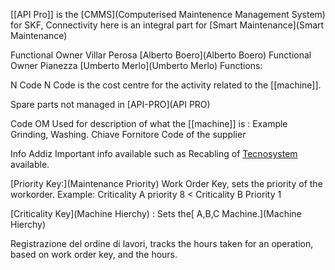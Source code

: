 [[API Pro]]  is the [CMMS](Computerised Maintenence Management System) for SKF, Connectivity here is an integral part for [Smart Maintenance](Smart Maintenance)


Functional Owner Villar Perosa
[Alberto Boero](Alberto Boero)
Functional Owner Pianezza
[Umberto Merlo](Umberto Merlo)
Functions: 

N Code
		N Code is the cost centre for the activity related to the [[machine]].

Spare parts not managed in [API-PRO](API PRO)

Code OM
	Used for description of what the [[machine]] is :
	 Example
			Grinding, Washing.
Chiave Fornitore
	Code of the supplier

Info Addiz
	Important info available such as
		Recabling of [Tecnosystem]() available.

[Priority Key:](Maintenance Priority)
Work Order Key, sets the priority of the workorder. 
Example:
	Criticality A priority 8 < Criticality B Priority 1

[Criticality Key](Machine Hierchy) :
	Sets the[ A,B,C Machine.](Machine Hierchy)

Registrazione del ordine di lavori, tracks the hours taken for an operation, based on work order key, and the hours.


	

		 
	




